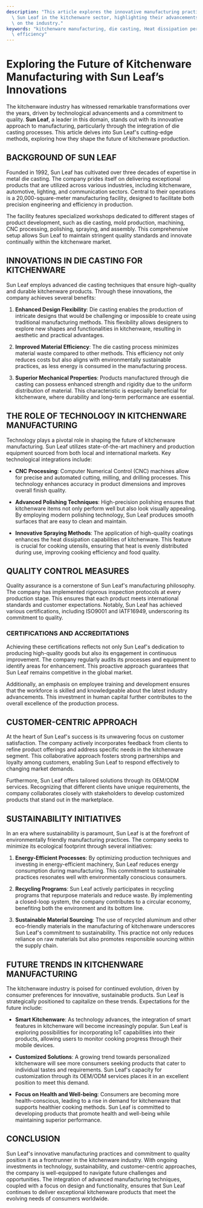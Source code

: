 ```yaml
---
description: "This article explores the innovative manufacturing practices and technologies of\
  \ Sun Leaf in the kitchenware sector, highlighting their advancements and impact\
  \ on the industry."
keywords: "kitchenware manufacturing, die casting, Heat dissipation performance, Heat dissipation\
  \ efficiency"
---
```

# Exploring the Future of Kitchenware Manufacturing with Sun Leaf’s Innovations

The kitchenware industry has witnessed remarkable transformations over the years, driven by technological advancements and a commitment to quality. **Sun Leaf**, a leader in this domain, stands out with its innovative approach to manufacturing, particularly through the integration of die casting processes. This article delves into Sun Leaf's cutting-edge methods, exploring how they shape the future of kitchenware production.

## BACKGROUND OF SUN LEAF

Founded in 1992, Sun Leaf has cultivated over three decades of expertise in metal die casting. The company prides itself on delivering exceptional products that are utilized across various industries, including kitchenware, automotive, lighting, and communication sectors. Central to their operations is a 20,000-square-meter manufacturing facility, designed to facilitate both precision engineering and efficiency in production.

The facility features specialized workshops dedicated to different stages of product development, such as die casting, mold production, machining, CNC processing, polishing, spraying, and assembly. This comprehensive setup allows Sun Leaf to maintain stringent quality standards and innovate continually within the kitchenware market. 

## INNOVATIONS IN DIE CASTING FOR KITCHENWARE

Sun Leaf employs advanced die casting techniques that ensure high-quality and durable kitchenware products. Through these innovations, the company achieves several benefits:

1. **Enhanced Design Flexibility**: Die casting enables the production of intricate designs that would be challenging or impossible to create using traditional manufacturing methods. This flexibility allows designers to explore new shapes and functionalities in kitchenware, resulting in aesthetic and practical advantages.

2. **Improved Material Efficiency**: The die casting process minimizes material waste compared to other methods. This efficiency not only reduces costs but also aligns with environmentally sustainable practices, as less energy is consumed in the manufacturing process.

3. **Superior Mechanical Properties**: Products manufactured through die casting can possess enhanced strength and rigidity due to the uniform distribution of material. This characteristic is especially beneficial for kitchenware, where durability and long-term performance are essential.

## THE ROLE OF TECHNOLOGY IN KITCHENWARE MANUFACTURING

Technology plays a pivotal role in shaping the future of kitchenware manufacturing. Sun Leaf utilizes state-of-the-art machinery and production equipment sourced from both local and international markets. Key technological integrations include:

- **CNC Processing**: Computer Numerical Control (CNC) machines allow for precise and automated cutting, milling, and drilling processes. This technology enhances accuracy in product dimensions and improves overall finish quality.

- **Advanced Polishing Techniques**: High-precision polishing ensures that kitchenware items not only perform well but also look visually appealing. By employing modern polishing technology, Sun Leaf produces smooth surfaces that are easy to clean and maintain.

- **Innovative Spraying Methods**: The application of high-quality coatings enhances the heat dissipation capabilities of kitchenware. This feature is crucial for cooking utensils, ensuring that heat is evenly distributed during use, improving cooking efficiency and food quality.

## QUALITY CONTROL MEASURES

Quality assurance is a cornerstone of Sun Leaf's manufacturing philosophy. The company has implemented rigorous inspection protocols at every production stage. This ensures that each product meets international standards and customer expectations. Notably, Sun Leaf has achieved various certifications, including ISO9001 and IATF16949, underscoring its commitment to quality.

### CERTIFICATIONS AND ACCREDITATIONS

Achieving these certifications reflects not only Sun Leaf's dedication to producing high-quality goods but also its engagement in continuous improvement. The company regularly audits its processes and equipment to identify areas for enhancement. This proactive approach guarantees that Sun Leaf remains competitive in the global market.

Additionally, an emphasis on employee training and development ensures that the workforce is skilled and knowledgeable about the latest industry advancements. This investment in human capital further contributes to the overall excellence of the production process.

## CUSTOMER-CENTRIC APPROACH

At the heart of Sun Leaf's success is its unwavering focus on customer satisfaction. The company actively incorporates feedback from clients to refine product offerings and address specific needs in the kitchenware segment. This collaborative approach fosters strong partnerships and loyalty among customers, enabling Sun Leaf to respond effectively to changing market demands.

Furthermore, Sun Leaf offers tailored solutions through its OEM/ODM services. Recognizing that different clients have unique requirements, the company collaborates closely with stakeholders to develop customized products that stand out in the marketplace.

## SUSTAINABILITY INITIATIVES

In an era where sustainability is paramount, Sun Leaf is at the forefront of environmentally friendly manufacturing practices. The company seeks to minimize its ecological footprint through several initiatives:

1. **Energy-Efficient Processes**: By optimizing production techniques and investing in energy-efficient machinery, Sun Leaf reduces energy consumption during manufacturing. This commitment to sustainable practices resonates well with environmentally conscious consumers.

2. **Recycling Programs**: Sun Leaf actively participates in recycling programs that repurpose materials and reduce waste. By implementing a closed-loop system, the company contributes to a circular economy, benefiting both the environment and its bottom line.

3. **Sustainable Material Sourcing**: The use of recycled aluminum and other eco-friendly materials in the manufacturing of kitchenware underscores Sun Leaf's commitment to sustainability. This practice not only reduces reliance on raw materials but also promotes responsible sourcing within the supply chain.

## FUTURE TRENDS IN KITCHENWARE MANUFACTURING

The kitchenware industry is poised for continued evolution, driven by consumer preferences for innovative, sustainable products. Sun Leaf is strategically positioned to capitalize on these trends. Expectations for the future include:

- **Smart Kitchenware**: As technology advances, the integration of smart features in kitchenware will become increasingly popular. Sun Leaf is exploring possibilities for incorporating IoT capabilities into their products, allowing users to monitor cooking progress through their mobile devices.

- **Customized Solutions**: A growing trend towards personalized kitchenware will see more consumers seeking products that cater to individual tastes and requirements. Sun Leaf's capacity for customization through its OEM/ODM services places it in an excellent position to meet this demand.

- **Focus on Health and Well-being**: Consumers are becoming more health-conscious, leading to a rise in demand for kitchenware that supports healthier cooking methods. Sun Leaf is committed to developing products that promote health and well-being while maintaining superior performance.

## CONCLUSION

Sun Leaf's innovative manufacturing practices and commitment to quality position it as a frontrunner in the kitchenware industry. With ongoing investments in technology, sustainability, and customer-centric approaches, the company is well-equipped to navigate future challenges and opportunities. The integration of advanced manufacturing techniques, coupled with a focus on design and functionality, ensures that Sun Leaf continues to deliver exceptional kitchenware products that meet the evolving needs of consumers worldwide.
